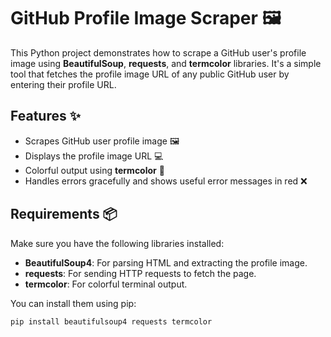 # GitHub Profile Image Scraper 🖼️

This Python project demonstrates how to scrape a GitHub user's profile image using **BeautifulSoup**, **requests**, and **termcolor** libraries. It's a simple tool that fetches the profile image URL of any public GitHub user by entering their profile URL.

## Features ✨
- Scrapes GitHub user profile image 🖼️
- Displays the profile image URL 💻
- Colorful output using **termcolor** 🌈
- Handles errors gracefully and shows useful error messages in red ❌

## Requirements 📦

Make sure you have the following libraries installed:
- **BeautifulSoup4**: For parsing HTML and extracting the profile image.
- **requests**: For sending HTTP requests to fetch the page.
- **termcolor**: For colorful terminal output.

You can install them using pip:

```bash
pip install beautifulsoup4 requests termcolor
